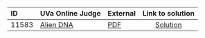 | ID | UVa Online Judge | External | Link to solution |
|:---|:---|:---|:---:|
| 11583 | [Alien DNA](https://onlinejudge.org/index.php?option=com_onlinejudge&Itemid=8&category=27&page=show_problem&problem=2630) | [PDF](https://onlinejudge.org/external/115/11583.pdf) | [Solution](https://github.com/versenyi98/uva-solutions/tree/main/solutions/11583%20-%20Alien%20DNA)|
